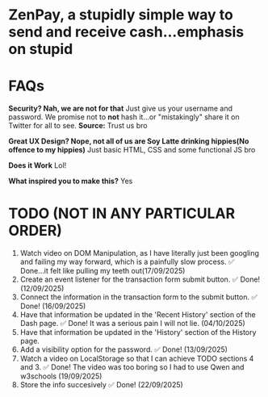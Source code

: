 # ZenPay, a stupidly simple way to send and receive cash...emphasis on stupid

# FAQs

**Security? Nah, we are not for that**
Just give us your username and password. We promise not to **not** hash it...or "mistakingly" share it on Twitter for all to see.
**Source:** Trust us bro

**Great UX Design? Nope, not all of us are Soy Latte drinking hippies(No offence to my hippies)**
Just basic HTML, CSS and some functional JS bro

**Does it Work**
Lol!

**What inspired you to make this?**
Yes

# TODO (NOT IN ANY PARTICULAR ORDER)
1. Watch video on DOM Manipulation, as I have literally just been googling and failing my way forward, which is a painfully slow process.  ✅ Done...it felt like pulling my teeth out(17/09/2025)
2. Create an event listener for the transaction form submit button. ✅ Done! (12/09/2025)
3. Connect the information in the transaction form to the submit button. ✅ Done! (16/09/2025)
4. Have that information be updated in the 'Recent History' section of the Dash page. ✅ Done! It was a serious pain I will not lie. (04/10/2025)
5. Have that information be updated in the 'History' section of the History page.
6. Add a visibility option for the password. ✅ Done! (13/09/2025)
7. Watch a video on LocalStorage so that I can achieve TODO sections 4 and 3. ✅ Done! The video was too boring so I had to use Qwen and w3schools (19/09/2025)
8. Store the info succesively  ✅ Done! (22/09/2025)

